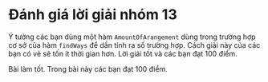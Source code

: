 # Đánh giá lời giải nhóm 13

Ý tưởng các bạn dùng một hàm `AmountOfArangement` dùng trong trường hợp cơ sở của hàm `findWays` để dần tính ra số trường hợp.
Cách giải này của các bạn có vẻ sẽ tốn ít thời gian hơn. Lời giải tốt và các bạn đạt 100 điểm.

Bài làm tốt. Trong bài này các bạn đạt 100 điểm.
